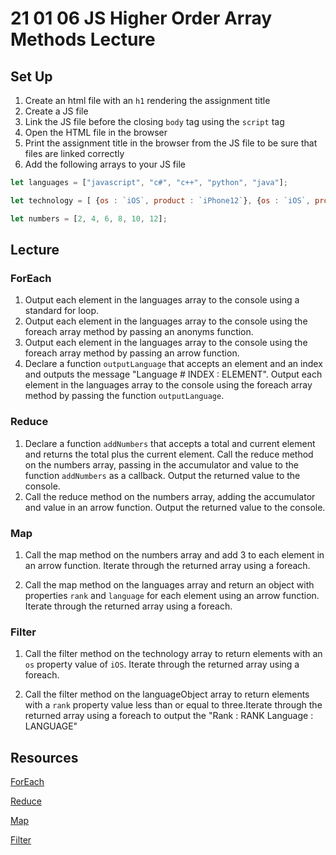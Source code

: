 # 21 01 06 JS Higher Order Array Methods Lecture

## Set Up
1. Create an html file with an `h1` rendering the assignment title
1. Create a JS file 
1. Link the JS file before the closing `body` tag using the `script` tag
1. Open the HTML file in the browser
1. Print the assignment title in the browser from the JS file to be sure that files are linked correctly
1. Add the following arrays to your JS file
```js
let languages = ["javascript", "c#", "c++", "python", "java"];

let technology = [ {os : `iOS`, product : `iPhone12`}, {os : `iOS`, product : `iPad4`}, {os : `MacOS`, product : `MacBook`}, {os : `Windows`, product : `ThinkPad`}];

let numbers = [2, 4, 6, 8, 10, 12];
```

## Lecture 

### ForEach

1. Output each element in the languages array to the console using a standard for loop.
1. Output each element in the languages array to the console using the foreach array method by passing an anonyms function.
1. Output each element in the languages array to the console using the foreach array method by passing an arrow function.
1. Declare a function `outputLanguage` that accepts an element and an index and outputs the message "Language # INDEX : ELEMENT". Output each element in the languages array to the console using the foreach array method by passing the function `outputLanguage`.

### Reduce

1. Declare a function `addNumbers` that accepts a total and current element and returns the total plus the current element. Call the reduce method on the numbers array, passing in the accumulator and value to the function `addNumbers` as a callback. Output the returned value to the console.
1. Call the reduce method on the numbers array, adding the accumulator and value in an arrow function. Output the returned value to the console.

### Map

1. Call the map method on the numbers array and add 3 to each element in an arrow function. Iterate through the returned array using a foreach.

1. Call the map method on the languages array and return an object with properties `rank` and `language` for each element using an arrow function. Iterate through the returned array using a foreach.

### Filter
1. Call the filter method on the technology array to return elements with an `os` property value of `iOS`. Iterate through the returned array using a foreach.

1. Call the filter method on the languageObject array to return elements with a `rank` property value less than or equal to three.Iterate through the returned array using a foreach to output the "Rank : RANK Language : LANGUAGE"

## Resources

[ForEach](https://developer.mozilla.org/en-US/docs/Web/JavaScript/Reference/Global_Objects/Array/forEach)

[Reduce](https://developer.mozilla.org/en-US/docs/Web/JavaScript/Reference/Global_Objects/Array/reduce)

[Map](https://developer.mozilla.org/en-US/docs/Web/JavaScript/Reference/Global_Objects/Array/map)

[Filter](https://developer.mozilla.org/en-US/docs/Web/JavaScript/Reference/Global_Objects/Array/filter)

